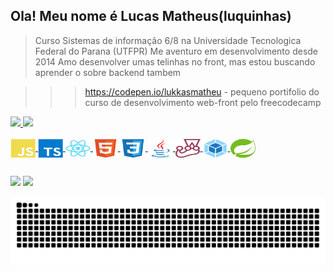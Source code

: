 ## Ola! Meu nome é Lucas Matheus(luquinhas)
> Curso Sistemas de informação 6/8 na Universidade Tecnologica Federal do Parana (UTFPR)
 Me aventuro em desenvolvimento desde 2014
> Amo desenvolver umas telinhas no front, mas estou buscando aprender o sobre backend tambem

> > > https://codepen.io/lukkasmatheu - pequeno portifolio do curso de desenvolvimento web-front pelo freecodecamp

 <div>
  <a href="https://github.com/lukkasmatheu">
  <img height="180em" src="https://github-readme-stats.vercel.app/api?username=lukkasmatheu&show_icons=true&theme=dracula&include_all_commits=true&count_private=true"/>
  <img height="180em" src="https://github-readme-stats.vercel.app/api/top-langs/?username=lukkasmatheu&layout=compact&langs_count=16&theme=dracula"/>
</div>
<div style="display: inline_block"><br>
  <img align="center" alt="Js" height="30" width="40" src="https://raw.githubusercontent.com/devicons/devicon/master/icons/javascript/javascript-plain.svg">
  <img align="center" alt="Ts" height="30" width="40" src="https://raw.githubusercontent.com/devicons/devicon/master/icons/typescript/typescript-plain.svg">
  <img align="center" alt="RReact" height="30" width="40" src="https://raw.githubusercontent.com/devicons/devicon/master/icons/react/react-original.svg">
  <img align="center" alt="HTML" height="30" width="40" src="https://raw.githubusercontent.com/devicons/devicon/master/icons/html5/html5-original.svg">
  <img align="center" alt="CSS" height="30" width="40" src="https://raw.githubusercontent.com/devicons/devicon/master/icons/css3/css3-original.svg">
  <img align="center" alt="Java" height="30" width="40" src="https://raw.githubusercontent.com/devicons/devicon/master/icons/java/java-original.svg">
  <img align="center" alt="jest" height="30" width="40" src="https://raw.githubusercontent.com/devicons/devicon/master/icons/jest/jest-plain.svg">
  <img align="center" alt="webpack" height="30" width="40" src="https://raw.githubusercontent.com/devicons/devicon/master/icons/webpack/webpack-original.svg">
 <img align="center" alt="spring" height="30" width="40" src="https://raw.githubusercontent.com/devicons/devicon/master/icons/spring/spring-original.svg">
</div>
  
  ##
 
<div> 
  <a href = "mailto:lukkasmatheu@gmail.com"><img src="https://img.shields.io/badge/-Gmail-%23333?style=for-the-badge&logo=gmail&logoColor=white" target="_blank"></a>
  <a href="https://www.linkedin.com/in/lucas-matheus-dos-santos-692099164/" target="_blank"><img src="https://img.shields.io/badge/-LinkedIn-%230077B5?style=for-the-badge&logo=linkedin&logoColor=white" target="_blank"></a> 
 
  ![Snake animation](https://github.com/lukkasmatheu/lukkasmatheu/blob/output/github-contribution-grid-snake.svg)
 
</div>
